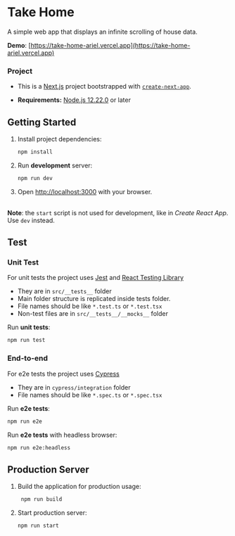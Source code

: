 # Take Home
A simple web app that displays an infinite scrolling of house data.

**Demo**: [https://take-home-ariel.vercel.app](https://take-home-ariel.vercel.app)

### Project
- This is a [Next.js](https://nextjs.org/) project bootstrapped with [`create-next-app`](https://github.com/vercel/next.js/tree/canary/packages/create-next-app).

- **Requirements:** [Node.js 12.22.0](https://nodejs.org/) or later

## Getting Started

1. Install project dependencies:
    ```bash
    npm install
    ```

2. Run **development** server:
    ```bash
    npm run dev
    ```

3. Open [http://localhost:3000](http://localhost:3000) with your browser.

\
**Note**: the `start` script is not used for development, like in *Create React App*. Use `dev` instead.

## Test

### Unit Test

For unit tests the project uses [Jest](https://jestjs.io/) and [React Testing Library](https://testing-library.com/docs/react-testing-library/intro/)

- They are in ```src/__tests__``` folder
- Main folder structure is replicated inside tests folder.
- File names should be like ```*.test.ts``` or ```*.test.tsx```
- Non-test files are in ```src/__tests__/__mocks__``` folder

Run **unit tests**:
```bash
npm run test
```

### End-to-end

For e2e tests the project uses [Cypress](https://www.cypress.io/)

- They are in ```cypress/integration``` folder
- File names should be like ```*.spec.ts``` or ```*.spec.tsx```

Run **e2e tests**:
```bash
npm run e2e
```

Run **e2e tests** with headless browser:
```bash
npm run e2e:headless
```

## Production Server

1. Build the application for production usage:
   ```bash
    npm run build
    ```
2. Start production server:
    ```bash
    npm run start
    ```
